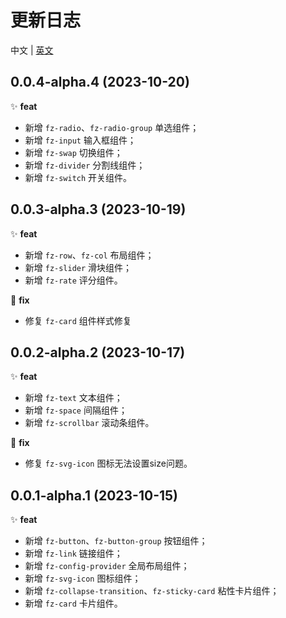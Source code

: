 # 更新日志

中文 | [英文](https://github.com/fangzhioo/fz-ui/blob/master/CHANGELOG.en-US.md)

## 0.0.4-alpha.4 (2023-10-20)

✨ **feat**

- 新增 `fz-radio`、`fz-radio-group` 单选组件；
- 新增 `fz-input` 输入框组件；
- 新增 `fz-swap` 切换组件；
- 新增 `fz-divider` 分割线组件；
- 新增 `fz-switch` 开关组件。

## 0.0.3-alpha.3 (2023-10-19)

✨ **feat**

- 新增 `fz-row`、`fz-col` 布局组件；
- 新增 `fz-slider` 滑块组件；
- 新增 `fz-rate` 评分组件。

🐞 **fix**

- 修复 `fz-card` 组件样式修复

## 0.0.2-alpha.2 (2023-10-17)

✨ **feat**

- 新增 `fz-text` 文本组件；
- 新增 `fz-space` 间隔组件；
- 新增 `fz-scrollbar` 滚动条组件。

🐞 **fix**

- 修复 `fz-svg-icon` 图标无法设置size问题。

## 0.0.1-alpha.1 (2023-10-15)

✨ **feat**

- 新增 `fz-button`、`fz-button-group` 按钮组件；
- 新增 `fz-link` 链接组件；
- 新增 `fz-config-provider` 全局布局组件；
- 新增 `fz-svg-icon` 图标组件；
- 新增 `fz-collapse-transition`、`fz-sticky-card` 粘性卡片组件；
- 新增 `fz-card` 卡片组件。